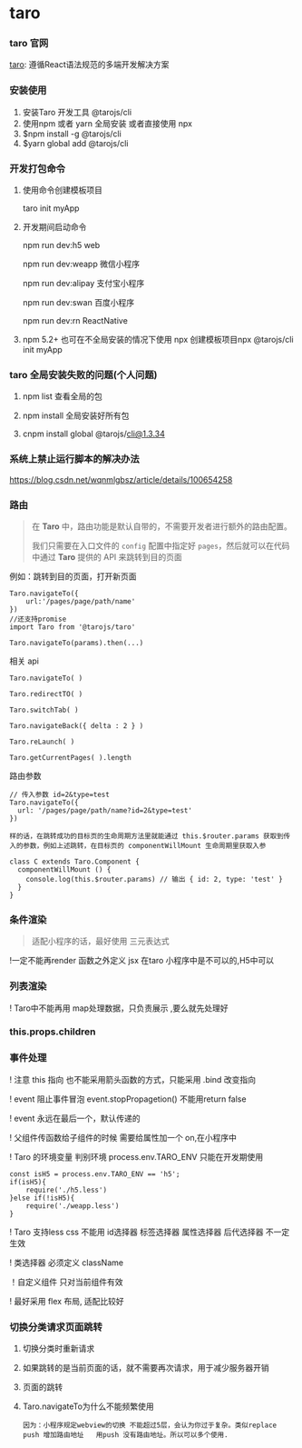 # taro

### taro 官网

[taro](https://taro-docs.jd.com/taro/docs/README.html):  遵循React语法规范的多端开发解决方案

### 安装使用

1. 安装Taro 开发工具 @tarojs/cli
2. 使用npm 或者 yarn 全局安装 或者直接使用 npx
3. $npm install -g @tarojs/cli
4. $yarn global add @tarojs/cli

### 开发打包命令

 1. 使用命令创建模板项目

    taro init myApp

 2. 开发期间启动命令

    npm run dev:h5 web

    npm run dev:weapp 微信小程序

    npm run dev:alipay  支付宝小程序

    npm run dev:swan 百度小程序

    npm run dev:rn  ReactNative

3. npm 5.2+ 也可在不全局安装的情况下使用 npx 创建模板项目npx @tarojs/cli init myApp 



### taro 全局安装失败的问题(个人问题)

1. npm list 查看全局的包

2. npm install 全局安装好所有包

3.  cnpm install global @tarojs/cli@1.3.34

### 系统上禁止运行脚本的解决办法

https://blog.csdn.net/wqnmlgbsz/article/details/100654258





### 路由

> 在 **Taro** 中，路由功能是默认自带的，不需要开发者进行额外的路由配置。
>
> 我们只需要在入口文件的 `config` 配置中指定好 `pages`，然后就可以在代码中通过 **Taro** 提供的 API 来跳转到目的页面

例如：跳转到目的页面，打开新页面

```
Taro.navigateTo({
	url:'/pages/page/path/name'
})
//还支持promise
import Taro from '@tarojs/taro'

Taro.navigateTo(params).then(...)
```

相关 api

```
Taro.navigateTo( )

Taro.redirectTO( )

Taro.switchTab( )

Taro.navigateBack({ delta : 2 } )

Taro.reLaunch( )

Taro.getCurrentPages( ).length
```

路由参数

```
// 传入参数 id=2&type=test
Taro.navigateTo({
  url: '/pages/page/path/name?id=2&type=test'
})

样的话，在跳转成功的目标页的生命周期方法里就能通过 this.$router.params 获取到传入的参数，例如上述跳转，在目标页的 componentWillMount 生命周期里获取入参

class C extends Taro.Component {
  componentWillMount () {
    console.log(this.$router.params) // 输出 { id: 2, type: 'test' }
  }
}
```



### 条件渲染

> 适配小程序的话，最好使用 三元表达式

!一定不能再render 函数之外定义 jsx 在taro 小程序中是不可以的,H5中可以

### 列表渲染

  ! Taro中不能再用 map处理数据，只负责展示 ,要么就先处理好

### this.props.children 

### 事件处理

! 注意 this 指向  也不能采用箭头函数的方式，只能采用 .bind 改变指向

! event  阻止事件冒泡  event.stopPropagetion() 不能用return false

! event 永远在最后一个，默认传递的

! 父组件传函数给子组件的时候  需要给属性加一个 on,在小程序中

! Taro 的环境变量   判别环境  process.env.TARO_ENV  只能在开发期使用

```
const isH5 = process.env.TARO_ENV == 'h5';
if(isH5){
	require('./h5.less')
}else if(!isH5){
	require('./weapp.less')
}
```

! Taro 支持less css  不能用 id选择器 标签选择器  属性选择器 后代选择器 不一定生效

!  类选择器  必须定义 className 

！自定义组件  只对当前组件有效

! 最好采用 flex 布局, 适配比较好





### 切换分类请求页面跳转

1. 切换分类时重新请求

2. 如果跳转的是当前页面的话，就不需要再次请求，用于减少服务器开销

3. 页面的跳转

4. Taro.navigateTo为什么不能频繁使用

   ```
   因为：小程序规定webview的切换 不能超过5层，会认为你过于复杂。类似replace push 增加路由地址   用push 没有路由地址。所以可以多个使用.
   ```

   

